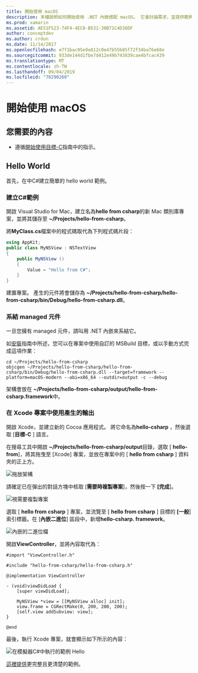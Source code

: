 ```yaml
---
title: 開始使用 macOS
description: 本檔說明如何開始使用 .NET 內嵌搭配 macOS。 它會討論需求，並提供範例應用程式，以示範如何系結 managed 元件，並在 Xcode 專案中使用產生的輸出。
ms.prod: xamarin
ms.assetid: AE51F523-74F4-4EC0-B531-30B71C4D36DF
author: conceptdev
ms.author: crdun
ms.date: 11/14/2017
ms.openlocfilehash: e7f1bac95e9e812c0e47b55b85f72f34ba76e68e
ms.sourcegitcommit: 933de144d1fbe7d412e49b743839cae4bfcac439
ms.translationtype: MT
ms.contentlocale: zh-TW
ms.lasthandoff: 09/04/2019
ms.locfileid: "70290260"
---
```

# <a name="getting-started-with-macos"></a>開始使用 macOS

## <a name="what-you-will-need"></a>您需要的內容

* 遵循[開始使用目標-C](~/tools/dotnet-embedding/get-started/objective-c/index.md)指南中的指示。

## <a name="hello-world"></a>Hello World

首先，在中C#建立簡單的 hello world 範例。

### <a name="create-c-sample"></a>建立C#範例

開啟 Visual Studio for Mac，建立名為**hello from csharp**的新 Mac 類別庫專案，並將其儲存至 **~/Projects/hello-from-csharp**。

將**MyClass.cs**檔案中的程式碼取代為下列程式碼片段：

```csharp
using AppKit;
public class MyNSView : NSTextView
{
    public MyNSView ()
    {
        Value = "Hello from C#";
    }
}
```

建置專案。 產生的元件將會儲存為 **~/Projects/hello-from-csharp/hello-from-csharp/bin/Debug/hello-from-csharp.dll**。

### <a name="bind-the-managed-assembly"></a>系結 managed 元件

一旦您擁有 managed 元件，請叫用 .NET 內嵌來系結它。

如[安裝](~/tools/dotnet-embedding/get-started/install/install.md)指南中所述，您可以在專案中使用自訂的 MSBuild 目標，或以手動方式完成這項作業：

```shell
cd ~/Projects/hello-from-csharp
objcgen ~/Projects/hello-from-csharp/hello-from-csharp/bin/Debug/hello-from-csharp.dll --target=framework --platform=macOS-modern --abi=x86_64 --outdir=output -c --debug
```

架構會放在 **~/Projects/hello-from-csharp/output/hello-from-csharp.framework**中。

### <a name="use-the-generated-output-in-an-xcode-project"></a>在 Xcode 專案中使用產生的輸出

開啟 Xcode，並建立新的 Cocoa 應用程式。 將它命名為**hello-csharp** ，然後選取 [**目標-C** ] 語言。

在搜尋工具中開啟 **~/Projects/hello-from-csharp/output**目錄，選取 [ **hello-from**]，將其拖曳至 [Xcode] 專案，並放在專案中的 [ **hello from csharp** ] 資料夾的正上方。

![拖放架構](macos-images/hello-from-csharp-mac-drag-drop-framework.png)

請確定已在彈出的對話方塊中核取 [**需要時複製專案**]，然後按一下 **[完成**]。

![視需要複製專案](macos-images/hello-from-csharp-mac-copy-items-if-needed.png)

選取 [ **hello from csharp** ] 專案，並流覽至 [ **hello from csharp** ] 目標的 **[一般**] 索引標籤。在 [**內嵌二進位**] 區段中，新增**hello-csharp. framework**。

![內嵌的二進位檔](macos-images/hello-from-csharp-mac-embedded-binaries.png)

開啟**ViewController**，並將內容取代為：

```objc
#import "ViewController.h"

#include "hello-from-csharp/hello-from-csharp.h"

@implementation ViewController

- (void)viewDidLoad {
    [super viewDidLoad];
    
    MyNSView *view = [[MyNSView alloc] init];
    view.frame = CGRectMake(0, 200, 200, 200);
    [self.view addSubview: view];
}

@end
```

最後，執行 Xcode 專案，就會顯示如下所示的內容：

![在模擬器C#中執行的範例 Hello](macos-images/hello-from-csharp-mac.png)

[這裡提供](https://github.com/mono/Embeddinator-4000/tree/objc/samples/mac/weather)更完整且更清楚的範例。
